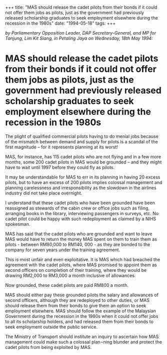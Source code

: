 +++ 
title: "MAS should release the cadet pilots from their bonds if it could not offer them jobs as pilots, just as the government had previously released scholarship graduates to seek employment elsewhere during the recession in the 1980s"
date: "1994-05-18"
tags:
+++

_by Parliamentary Opposition Leader, DAP Secretary-General, and MP for Tanjung, Lim Kit Siang, in Petaling Jaya on Wednesday, 18th May 1994:_

# MAS should release the cadet pilots from their bonds if it could not offer them jobs as pilots, just as the government had previously released scholarship graduates to seek employment elsewhere during the recession in the 1980s

The plight of qualified commercial pilots having to do menial jobs because of the mismatch between demand and supply for pilots is a scandal of the first magnitude – for it represents planning at its worst!</u>

MAS, for instance, has 115 cadet pilots who are not flying and in a few more months, some 200 cadet pilots in MAS would be grounded – and they might have to wait until 1997 before they could fly as pilots.

It may be understandable for MAS to err in its planning in having 20 excess pilots, but to have an excess of 200 pilots implies colossal management and planning carelessness and irresponsibility as the slowdown in the airlines industry did not take place overnight.

I understand that these cadet pilots who have been grounded have been reassigned as stewards of the cabin crew or office jobs such as filing, arranging books in the library, interviewing passengers in surveys, etc. No cadet pilot could be happy with such redeployment as claimed by a NIHS spokesman.

MAS has said that the cadet pilots who are grounded and want to leave MAS would have to return the money MAS spent on them to train them as pilots - between RM80,000 to RM140, 000 - as they are bonded to the company for seven years under the training agreement.

This is most unfair and even exploitative. It is MAS which had breached the agreement with the cadet pilots, where MAS promised to appoint them as second officers on completion of their training, where they would be drawing RM2,000 to RM3,000 a month inclusive of allowances.

Now grounded, these cadet pilots are paid RM800 a month.

MAS should either pay these grounded pilots the salary and allowances of second officers, although they are redeployed to other duties, or MAS should release them from their bonds to give them	 an option to seek employment elsewhere. MAS should follow the example of the Malaysian Government during the recession in the 1980s when it could not offer jobs to all its scholarship holders, and had released them from their bonds to seek employment outside the public service.

The Ministry of Transport should institute an inquiry to ascertain how MAS management could make such a colossal plan¬ning blunder and protect the cadet pilots from being exploited by MAS.
 
